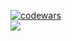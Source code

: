 [![codewars](https://www.codewars.com/users/wtrmlln/badges/large)](https://www.codewars.com/users/wtrmlln)  
![](https://komarev.com/ghpvc/?username=wtrmlln)
